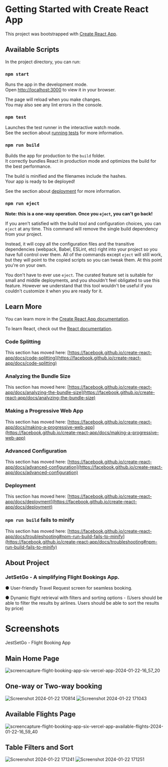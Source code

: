 # Getting Started with Create React App

This project was bootstrapped with [Create React App](https://github.com/facebook/create-react-app).

## Available Scripts

In the project directory, you can run:

### `npm start`

Runs the app in the development mode.\
Open [http://localhost:3000](http://localhost:3000) to view it in your browser.

The page will reload when you make changes.\
You may also see any lint errors in the console.

### `npm test`

Launches the test runner in the interactive watch mode.\
See the section about [running tests](https://facebook.github.io/create-react-app/docs/running-tests) for more information.

### `npm run build`

Builds the app for production to the `build` folder.\
It correctly bundles React in production mode and optimizes the build for the best performance.

The build is minified and the filenames include the hashes.\
Your app is ready to be deployed!

See the section about [deployment](https://facebook.github.io/create-react-app/docs/deployment) for more information.

### `npm run eject`

**Note: this is a one-way operation. Once you `eject`, you can't go back!**

If you aren't satisfied with the build tool and configuration choices, you can `eject` at any time. This command will remove the single build dependency from your project.

Instead, it will copy all the configuration files and the transitive dependencies (webpack, Babel, ESLint, etc) right into your project so you have full control over them. All of the commands except `eject` will still work, but they will point to the copied scripts so you can tweak them. At this point you're on your own.

You don't have to ever use `eject`. The curated feature set is suitable for small and middle deployments, and you shouldn't feel obligated to use this feature. However we understand that this tool wouldn't be useful if you couldn't customize it when you are ready for it.

## Learn More

You can learn more in the [Create React App documentation](https://facebook.github.io/create-react-app/docs/getting-started).

To learn React, check out the [React documentation](https://reactjs.org/).

### Code Splitting

This section has moved here: [https://facebook.github.io/create-react-app/docs/code-splitting](https://facebook.github.io/create-react-app/docs/code-splitting)

### Analyzing the Bundle Size

This section has moved here: [https://facebook.github.io/create-react-app/docs/analyzing-the-bundle-size](https://facebook.github.io/create-react-app/docs/analyzing-the-bundle-size)

### Making a Progressive Web App

This section has moved here: [https://facebook.github.io/create-react-app/docs/making-a-progressive-web-app](https://facebook.github.io/create-react-app/docs/making-a-progressive-web-app)

### Advanced Configuration

This section has moved here: [https://facebook.github.io/create-react-app/docs/advanced-configuration](https://facebook.github.io/create-react-app/docs/advanced-configuration)

### Deployment

This section has moved here: [https://facebook.github.io/create-react-app/docs/deployment](https://facebook.github.io/create-react-app/docs/deployment)

### `npm run build` fails to minify

This section has moved here: [https://facebook.github.io/create-react-app/docs/troubleshooting#npm-run-build-fails-to-minify](https://facebook.github.io/create-react-app/docs/troubleshooting#npm-run-build-fails-to-minify)


## About Project 
### JetSetGo - A simplifying Flight Bookings App.

● User-friendly Travel Request screen for seamless booking.

● Dynamic flight retrieval with filters and sorting options - (Users should be able to filter the results by airlines. Users should be able to sort the results by price)

# Screenshots
JestSetGo - Flight Booking App

## Main Home Page

![screencapture-flight-booking-app-six-vercel-app-2024-01-22-16_57_20](https://github.com/ashtralgoveas/flight-booking-app/assets/62205466/9567fefc-8c76-4636-abac-647d553a1d91)

## One-way or Two-way booking

![Screenshot 2024-01-22 170814](https://github.com/ashtralgoveas/flight-booking-app/assets/62205466/bd4be2ed-d21c-45c3-8af4-4cfa3e494b2c)
![Screenshot 2024-01-22 171043](https://github.com/ashtralgoveas/flight-booking-app/assets/62205466/d94c4b99-346e-4cef-b8ab-578dd1735413)

## Available Flights Page

![screencapture-flight-booking-app-six-vercel-app-available-flights-2024-01-22-16_59_40](https://github.com/ashtralgoveas/flight-booking-app/assets/62205466/c0e029cd-2933-4fe4-b362-fa9205a21b19)

## Table Filters and Sort
![Screenshot 2024-01-22 171241](https://github.com/ashtralgoveas/flight-booking-app/assets/62205466/6c34dd6d-105f-4957-a227-ed2598efa632)
![Screenshot 2024-01-22 171251](https://github.com/ashtralgoveas/flight-booking-app/assets/62205466/3ce443d6-aa26-400b-8cbe-f6aa4c09f26b)



